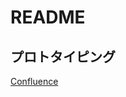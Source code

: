 # README

プロトタイピング
-------------
[Confluence](https://confluence.rakuten-it.com/confluence/x/8RbQkg)
